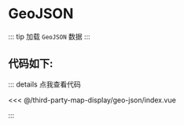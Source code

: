 <script setup>
import Map from './index.vue'
</script>
# GeoJSON

::: tip
加载 `GeoJSON` 数据
:::

<Map />

## 代码如下:

::: details 点我查看代码

<<< @/third-party-map-display/geo-json/index.vue

:::
